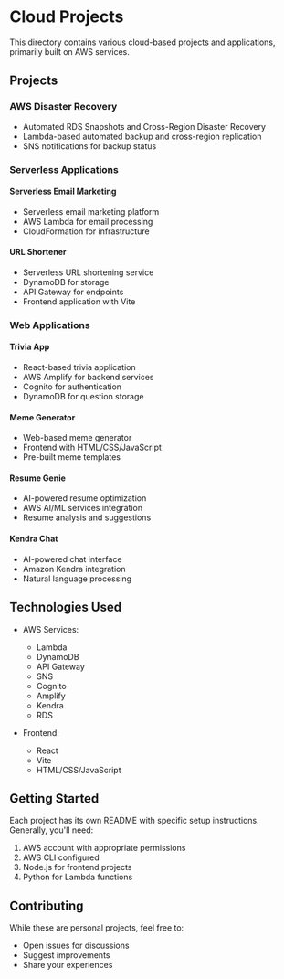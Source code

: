 # Cloud Projects

This directory contains various cloud-based projects and applications, primarily built on AWS services.

## Projects

### AWS Disaster Recovery
- Automated RDS Snapshots and Cross-Region Disaster Recovery
- Lambda-based automated backup and cross-region replication
- SNS notifications for backup status

### Serverless Applications

#### Serverless Email Marketing
- Serverless email marketing platform
- AWS Lambda for email processing
- CloudFormation for infrastructure

#### URL Shortener
- Serverless URL shortening service
- DynamoDB for storage
- API Gateway for endpoints
- Frontend application with Vite

### Web Applications

#### Trivia App
- React-based trivia application
- AWS Amplify for backend services
- Cognito for authentication
- DynamoDB for question storage

#### Meme Generator
- Web-based meme generator
- Frontend with HTML/CSS/JavaScript
- Pre-built meme templates

#### Resume Genie
- AI-powered resume optimization
- AWS AI/ML services integration
- Resume analysis and suggestions

#### Kendra Chat
- AI-powered chat interface
- Amazon Kendra integration
- Natural language processing

## Technologies Used

- AWS Services:
  - Lambda
  - DynamoDB
  - API Gateway
  - SNS
  - Cognito
  - Amplify
  - Kendra
  - RDS

- Frontend:
  - React
  - Vite
  - HTML/CSS/JavaScript

## Getting Started

Each project has its own README with specific setup instructions. Generally, you'll need:

1. AWS account with appropriate permissions
2. AWS CLI configured
3. Node.js for frontend projects
4. Python for Lambda functions

## Contributing

While these are personal projects, feel free to:
- Open issues for discussions
- Suggest improvements
- Share your experiences
